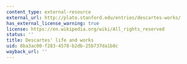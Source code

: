 ```yaml
---
content_type: external-resource
external_url: http://plato.stanford.edu/entries/descartes-works/
has_external_license_warning: true
license: https://en.wikipedia.org/wiki/All_rights_reserved
status: ''
title: Descartes' life and works
uid: 8ba3ac00-f283-4578-b2db-25b737da1b8c
wayback_url: ''
---
```

